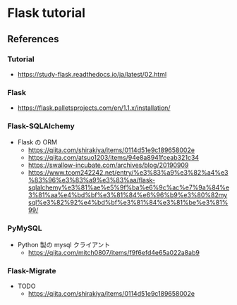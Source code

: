 # Flask tutorial
## References
### Tutorial
- https://study-flask.readthedocs.io/ja/latest/02.html

### Flask
- https://flask.palletsprojects.com/en/1.1.x/installation/

### Flask-SQLAlchemy
- Flask の ORM
  - https://qiita.com/shirakiya/items/0114d51e9c189658002e
  - https://qiita.com/atsuo1203/items/94e8a8941fceab321c34
  - https://swallow-incubate.com/archives/blog/20190909
  - https://www.tcom242242.net/entry/%e3%83%a9%e3%82%a4%e3%83%96%e3%83%a9%e3%83%aa/flask-sqlalchemy%e3%81%ae%e5%9f%ba%e6%9c%ac%e7%9a%84%e3%81%aa%e4%bd%bf%e3%81%84%e6%96%b9%e3%80%82mysql%e3%82%92%e4%bd%bf%e3%81%84%e3%81%be%e3%81%99/

### PyMySQL
- Python 製の mysql クライアント
  - https://qiita.com/mitch0807/items/f9f6efd4e65a022a8ab9

### Flask-Migrate
- TODO
  - https://qiita.com/shirakiya/items/0114d51e9c189658002e
